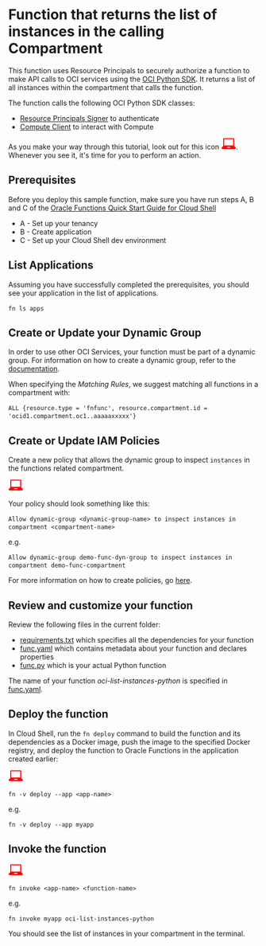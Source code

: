 # Function that returns the list of instances in the calling Compartment

This function uses Resource Principals to securely authorize a function to make
API calls to OCI services using the [OCI Python SDK](https://oracle-cloud-infrastructure-python-sdk.readthedocs.io/en/latest/index.html).
It returns a list of all instances within the compartment that calls the function.

The function calls the following OCI Python SDK classes:
* [Resource Principals Signer](https://oracle-cloud-infrastructure-python-sdk.readthedocs.io/en/latest/api/signing.html#resource-principals-signer) to authenticate
* [Compute Client](https://oracle-cloud-infrastructure-python-sdk.readthedocs.io/en/latest/api/core/client/oci.core.ComputeClient.html) to interact with Compute

As you make your way through this tutorial, look out for this icon ![user input icon](../images/userinput.png).
Whenever you see it, it's time for you to perform an action.


## Prerequisites

Before you deploy this sample function, make sure you have run steps A, B 
and C of the [Oracle Functions Quick Start Guide for Cloud Shell](https://www.oracle.com/webfolder/technetwork/tutorials/infographics/oci_functions_cloudshell_quickview/functions_quickview_top/functions_quickview/index.html)
* A - Set up your tenancy
* B - Create application
* C - Set up your Cloud Shell dev environment


## List Applications 

Assuming you have successfully completed the prerequisites, you should see your 
application in the list of applications.

```
fn ls apps
```


## Create or Update your Dynamic Group

In order to use other OCI Services, your function must be part of a dynamic 
group. For information on how to create a dynamic group, refer to the 
[documentation](https://docs.cloud.oracle.com/iaas/Content/Identity/Tasks/managingdynamicgroups.htm#To).

When specifying the *Matching Rules*, we suggest matching all functions in a compartment with:

```
ALL {resource.type = 'fnfunc', resource.compartment.id = 'ocid1.compartment.oc1..aaaaaxxxxx'}
```


## Create or Update IAM Policies

Create a new policy that allows the dynamic group to inspect `instances` in
the functions related compartment.

![user input icon](../images/userinput.png)

Your policy should look something like this:
```
Allow dynamic-group <dynamic-group-name> to inspect instances in compartment <compartment-name>
```
e.g.
```
Allow dynamic-group demo-func-dyn-group to inspect instances in compartment demo-func-compartment
```

For more information on how to create policies, go [here](https://docs.cloud.oracle.com/iaas/Content/Identity/Concepts/policysyntax.htm).


## Review and customize your function

Review the following files in the current folder:
- [requirements.txt](./requirements.txt) which specifies all the dependencies for your function
- [func.yaml](./func.yaml) which contains metadata about your function and declares properties
- [func.py](./func.py) which is your actual Python function

The name of your function *oci-list-instances-python* is specified in [func.yaml](./func.yaml).


## Deploy the function

In Cloud Shell, run the `fn deploy` command to build the function and its dependencies as a Docker image, 
push the image to the specified Docker registry, and deploy the function to Oracle Functions 
in the application created earlier:

![user input icon](../images/userinput.png)
```
fn -v deploy --app <app-name>
```
e.g.
```
fn -v deploy --app myapp
```


## Invoke the function
![user input icon](../images/userinput.png)
```
fn invoke <app-name> <function-name>
```
e.g.
```
fn invoke myapp oci-list-instances-python
```
You should see the list of instances in your compartment in the terminal.
